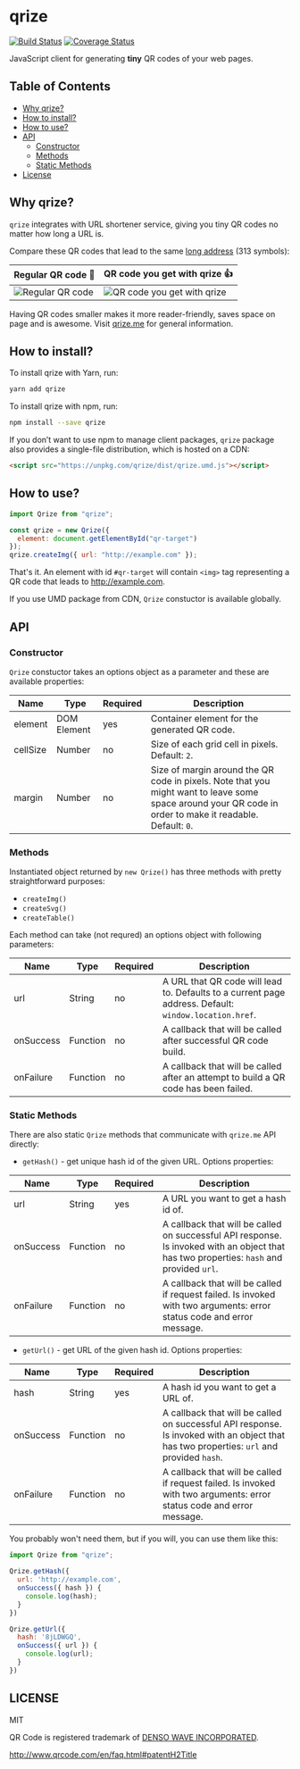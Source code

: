 # qrize

[![Build Status](https://travis-ci.org/qrize/qrize.svg?branch=master)](https://travis-ci.org/qrize/qrize)
[![Coverage Status](https://coveralls.io/repos/github/qrize/qrize/badge.svg?branch=master)](https://coveralls.io/github/qrize/qrize?branch=master)

JavaScript client for generating **tiny** QR codes of your web pages.

## Table of Contents

- [Why qrize?](#why-qrize)
- [How to install?](#how-to-install)
- [How to use?](#how-to-use)
- [API](#api)
  - [Constructor](#constructor)
  - [Methods](#methods)
  - [Static Methods](#static-methods)
- [License](#license)

## Why qrize?

`qrize` integrates with URL shortener service, giving you tiny QR codes no matter how long a URL is.

Compare these QR codes that lead to the same [long address](https://www.amazon.com/b/ref=s9_acss_bw_en_BGG15eve_d_1_9_w?_encoding=UTF8&node=25&pf_rd_m=ATVPDKIKX0DER&pf_rd_s=merchandised-search-top-3&pf_rd_r=5NYMKAJQQQB3H3J1XTES&pf_rd_r=5NYMKAJQQQB3H3J1XTES&pf_rd_t=101&pf_rd_p=c0b03f4d-c947-45e3-9b66-2bd220509181&pf_rd_p=c0b03f4d-c947-45e3-9b66-2bd220509181&pf_rd_i=283155) (313 symbols):

| Regular QR code :hankey:                                                            | QR code you get with qrize :+1:                                                                |
|-------------------------------------------------------------------------------------|------------------------------------------------------------------------------------------------|
| ![Regular QR code](https://raw.githubusercontent.com/qrize/qrize/assets/big_qr.gif) | ![QR code you get with qrize](https://raw.githubusercontent.com/qrize/qrize/assets/qrized1.gif) |

Having QR codes smaller makes it more reader-friendly, saves space on page and is awesome. Visit [qrize.me](http://qrize.me) for general information.


## How to install?

To install qrize with Yarn, run:

```sh
yarn add qrize
```

To install qrize with npm, run:

```sh
npm install --save qrize
```

If you don’t want to use npm to manage client packages, `qrize` package also provides a single-file distribution, which is hosted on a CDN:

```html
<script src="https://unpkg.com/qrize/dist/qrize.umd.js"></script>
```

## How to use?

```js
import Qrize from "qrize";

const qrize = new Qrize({
  element: document.getElementById("qr-target")
});
qrize.createImg({ url: "http://example.com" });
```

That's it. An element with id `#qr-target` will contain `<img>` tag representing a QR code that leads to http://example.com.

If you use UMD package from CDN, `Qrize` constuctor is available globally.

## API

### Constructor

`Qrize` constuctor takes an options object as a parameter and these are available properties:

| Name     | Type        | Required | Description                                                                                                                                            |
|----------|-------------|----------|--------------------------------------------------------------------------------------------------------------------------------------------------------|
| element  | DOM Element | yes      | Container element for the generated QR code.                                                                                                           |
| cellSize | Number      | no       | Size of each grid cell in pixels. Default: `2`.                                                                                                        |
| margin   | Number      | no       | Size of margin around the QR code in pixels. Note that you might want to leave some space around your QR code in order to make it readable. Default: `0`. |

### Methods

Instantiated object returned by `new Qrize()` has three methods with pretty straightforward purposes:

- `createImg()`
- `createSvg()`
- `createTable()`

Each method can take (not requred) an options object with following parameters:

| Name      | Type     | Required | Description                                                                                           |
|-----------|----------|----------|-------------------------------------------------------------------------------------------------------|
| url       | String   | no       | A URL that QR code will lead to. Defaults to a current page address. Default: `window.location.href`. |
| onSuccess | Function | no       | A callback that will be called after successful QR code build.                                        |
| onFailure | Function | no       | A callback that will be called after an attempt to build a QR code has been failed.                      |

### Static Methods

There are also static `Qrize` methods that communicate with `qrize.me` API directly:

- `getHash()` - get unique hash id of the given URL. Options properties:

| Name      | Type     | Required | Description                                                                                                                              |
|-----------|----------|----------|------------------------------------------------------------------------------------------------------------------------------------------|
| url       | String   | yes      | A URL you want to get a hash id of.                                                                                                      |
| onSuccess | Function | no       | A callback that will be called on successful API response. Is invoked with an object that has two properties: `hash` and provided `url`. |
| onFailure | Function | no       | A callback that will be called if request failed. Is invoked with two arguments: error status code and error message.                    |

- `getUrl()` - get URL of the given hash id. Options properties:

| Name      | Type     | Required | Description                                                                                                                              |
|-----------|----------|----------|------------------------------------------------------------------------------------------------------------------------------------------|
| hash      | String   | yes      | A hash id you want to get a URL of.                                                                                                      |
| onSuccess | Function | no       | A callback that will be called on successful API response. Is invoked with an object that has two properties: `url` and provided `hash`. |
| onFailure | Function | no       | A callback that will be called if request failed. Is invoked with two arguments: error status code and error message.                    |

You probably won't need them, but if you will, you can use them like this:

```js
import Qrize from "qrize";

Qrize.getHash({
  url: 'http://example.com',
  onSuccess({ hash }) {
    console.log(hash);
  }
})

Qrize.getUrl({
  hash: '8jLDWGQ',
  onSuccess({ url }) {
    console.log(url);
  }
})
```

## LICENSE

MIT

QR Code is registered trademark of [DENSO WAVE INCORPORATED](http://www.denso-wave.com/en/).

http://www.qrcode.com/en/faq.html#patentH2Title

